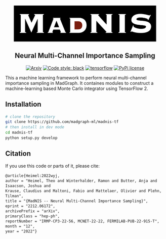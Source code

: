 <p align="center">
  <img src="doc/static/logo.png" width="450", alt="MadNIS 2">
</p>

<h2 align="center">Neural Multi-Channel Importance Sampling</h2>

<p align="center">
<a href="https://arxiv.org/abs/2212.06172"><img alt="Arxiv" src="https://img.shields.io/badge/arXiv-2212.06172-b31b1b.svg"></a>
<a href="https://github.com/psf/black"><img alt="Code style: black" src="https://img.shields.io/badge/code%20style-black-000000.svg"></a>
<a href="https://www.tensorflow.org"><img alt="tensorflow" src="https://img.shields.io/badge/TensorFlow-2.9.2-DD6C3A.svg?style=flat&logo=tensorflow"></a>
<a href="https://pypi.org/project/pip/"><img alt="PyPi license" src="https://badgen.net/pypi/license/pip/"></a>
</p>

This a machine learning framework to perform neural multi-channel importance sampling in MadGraph.
It containes modules to construct a machine-learning based
Monte Carlo integrator using TensorFlow 2.

## Installation

```bash
# clone the repository
git clone https://github.com/madgraph-ml/madnis-tf
# then install in dev mode
cd madnis-tf
python setup.py develop
```

## Citation

If you use this code or parts of it, please cite:

    @article{Heimel:2022wyj,
    author = "Heimel, Theo and Winterhalder, Ramon and Butter, Anja and Isaacson, Joshua and 
    Krause, Claudius and Maltoni, Fabio and Mattelaer, Olivier and Plehn, Tilman",
    title = "{MadNIS -- Neural Multi-Channel Importance Sampling}",
    eprint = "2212.06172",
    archivePrefix = "arXiv",
    primaryClass = "hep-ph",
    reportNumber = "IRMP-CP3-22-56, MCNET-22-22, FERMILAB-PUB-22-915-T",
    month = "12",
    year = "2022"}
